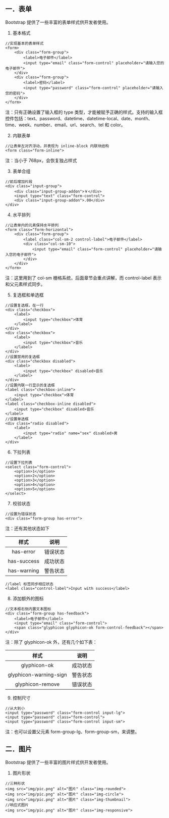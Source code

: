 ## 一．表单

Bootstrap 提供了一些丰富的表单样式供开发者使用。

1. 基本格式

```
//实现基本的表单样式
<form>
	<div class="form-group">
    	<label>电子邮件</label>
    	<input type="email" class="form-control" placeholder="请输入您的电子邮件">
	</div>
	<div class="form-group">
		<label>密码</label>
		<input type="password" class="form-control" placeholder="请输入您的密码">
	</div>
</form>
```

注：只有正确设置了输入框的 type 类型，才能被赋予正确的样式。支持的输入框控件包括：text、password、datetime、datetime-local、date、month、time、week、number、email、url、search、tel 和 color。

2. 内联表单

```
//让表单左对齐浮动，并表现为 inline-block 内联块结构
<form class="form-inline">
```

注：当小于 768px，会恢复独占样式

3. 表单合组

```
//前后增加片段
<div class="input-group">
	<div class="input-group-addon">￥</div>
	<input type="text" class="form-control">
	<div class="input-group-addon">.00</div>
</div>
```

4. 水平排列

```
//让表单内的元素保持水平排列
<form class="form-horizontal">
	<div class="form-group">
		<label class="col-sm-2 control-label">电子邮件</label>
		<div class="col-sm-10">
			<input type="email" class="form-control" placeholder="请输入您的电子邮件">
		</div>
	</div>
</form>
```

注：这里用到了 col-sm 栅格系统，后面章节会重点讲解，而 control-label 表示和父元素样式同步。

5. 复选框和单选框

```
//设置复选框，在一行
<div class="checkbox">
	<label>
		<input type="checkbox">体育
	</label>
</div>
<div class="checkbox">
	<label>
		<input type="checkbox">音乐
	</label>
</div>
//设置禁用的复选框
<div class="checkbox disabled">
	<label>
		<input type="checkbox" disabled>音乐
	</label>
</div>
//设置内联一行显示的复选框
<label class="checkbox-inline">
	<input type="checkbox">体育
</label>
<label class="checkbox-inline disabled">
	<input type="checkbox" disabled>音乐
</label>
//设置单选框
<div class="radio disabled">
	<label>
		<input type="radio" name="sex" disabled>男
	</label>
</div> 
```

6. 下拉列表

```
//设置下拉列表
<select class="form-control">
	<option>1</option>
	<option>2</option>
	<option>3</option>
	<option>4</option>
	<option>5</option>
</select>
```

7. 校验状态

```
//设置为错误状态
<div class="form-group has-error">
```

注：还有其他状态如下 

|     样式      |  说明  |
| :---------: | :--: |
|  has-error  | 错误状态 |
| has-success | 成功状态 |
| has-warning | 警告状态 |

```
//label 标签同步相应状态
<label class="control-label">Input with success</label> 
```

8. 添加额外的图标

```
//文本框右侧内置文本图标
<div class="form-group has-feedback">
	<label>电子邮件</label>
	<input type="email" class="form-control">
	<span class="glyphicon glyphicon-ok form-control-feedback"></span>
</div>
```

注：除了 glyphicon-ok 外，还有几个如下表：

|           样式           |  说明  |
| :--------------------: | :--: |
|      glyphicon-ok      | 成功状态 |
| glyphicon-warning-sign | 警告状态 |
|    glyphicon-remove    | 错误状态 |

9. 控制尺寸

```
//从大到小
<input type="password" class="form-control input-lg">
<input type="password" class="form-control">
<input type="password" class="form-control input-sm">
```

注：也可以设置父元素 form-group-lg、form-group-sm，来调整。

## 二．图片

Bootstrap 提供了一些丰富的图片样式供开发者使用。

1. 图片形状

```
//三种形状
<img src="img/pic.png" alt="图片" class="img-rounded">
<img src="img/pic.png" alt="图片" class="img-circle">
<img src="img/pic.png" alt="图片" class="img-thumbnail">
//响应式图片
<img src="img/pic.png" alt="图片" class="img-responsive"> 
```

